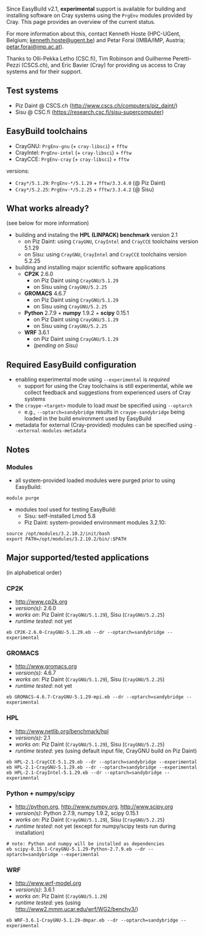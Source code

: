 Since EasyBuild v2.1, **experimental** support is available for building and installing software on Cray systems
using the ```PrgEnv``` modules provided by Cray. This page provides an overview of the current status.

For more information about this, contact Kenneth Hoste (HPC-UGent, Belgium; kenneth.hoste@ugent.be) and Petar Forai
(IMBA/IMP, Austria; petar.forai@imp.ac.at).

Thanks to Olli-Pekka Letho (CSC.fi), Tim Robinson and Guilherme Peretti-Pezzi (CSCS.ch), and Eric Bavier (Cray) for
providing us access to Cray systems and for their support.

## Test systems

* Piz Daint @ CSCS.ch (http://www.cscs.ch/computers/piz_daint/)
* Sisu @ CSC.fi (https://research.csc.fi/sisu-supercomputer)

## EasyBuild toolchains

* CrayGNU: ```PrgEnv-gnu``` (+ ```cray-libsci```) + ```fftw```
* CrayIntel: ```PrgEnv-intel``` (+ ```cray-libsci```) + ```fftw```
* CrayCCE: ```PrgEnv-cray``` (+ ```cray-libsci```) + ```fftw```

versions:

* ```Cray*/5.1.29```: ```PrgEnv-*/5.1.29``` + ```fftw/3.3.4.0``` (@ Piz Daint)
* ```Cray*/5.2.25```: ```PrgEnv-*/5.2.25``` + ```fftw/3.3.4.2``` (@ Sisu)

## What works already?

(see below for more information)

* building and instaling the **HPL (LINPACK) benchmark** version 2.1
  * on Piz Daint: using ```CrayGNU```, ```CrayIntel``` and ```CrayCCE``` toolchains version 5.1.29
  * on Sisu: using ```CrayGNU```, ```CrayIntel``` and ```CrayCCE``` toolchains version 5.2.25
* building and installing major scientific software applications
  * **CP2K** 2.6.0
    * on Piz Daint using ```CrayGNU/5.1.29```
    * on Sisu using ```CrayGNU/5.2.25```
  * **GROMACS** 4.6.7
    * on Piz Daint using ```CrayGNU/5.1.29```
    * on Sisu using ```CrayGNU/5.2.25```
  * **Python** 2.7.9 + **numpy** 1.9.2 + **scipy** 0.15.1
    * on Piz Daint using ```CrayGNU/5.1.29```
    * on Sisu using ```CrayGNU/5.2.25```
  * **WRF** 3.6.1
    * on Piz Daint using ```CrayGNU/5.1.29```
    * *(pending on Sisu)*

## Required EasyBuild configuration

* enabling experimental mode using ```--experimental``` is *required*
  * support for using the Cray toolchains is still experimental, while we collect feedback and suggestions from experienced users of Cray systems
* the ```craype-<target>``` module to load *must* be specified using ```--optarch```
  * e.g., ```--optarch=sandybridge``` results in ```craype-sandybridge``` being loaded in the build environment used by EasyBuild
* metadata for external (Cray-provided) modules can be specified using ```--external-modules-metadata```

## Notes

### Modules

* all system-provided loaded modules were purged prior to using EasyBuild:
```
module purge
```
* modules tool used for testing EasyBuild:
  * Sisu: self-installed Lmod 5.8
  * Piz Daint: system-provided environment modules 3.2.10:
```
source /opt/modules/3.2.10.2/init/bash
export PATH=/opt/modules/3.2.10.2/bin/:$PATH
```

## Major supported/tested applications

(in alphabetical order)

### CP2K

* http://www.cp2k.org
* *version(s)*: 2.6.0
* *works on*: Piz Daint (```CrayGNU/5.1.29```), Sisu (```CrayGNU/5.2.25```)
* *runtime tested*: not yet

```
eb CP2K-2.6.0-CrayGNU-5.1.29.eb --dr --optarch=sandybridge --experimental
```

### GROMACS

* http://www.gromacs.org
* *version(s)*: 4.6.7
* *works on*: Piz Daint (```CrayGNU/5.1.29```), Sisu (```CrayGNU/5.2.25```)
* *runtime tested*: not yet

```
eb GROMACS-4.6.7-CrayGNU-5.1.29-mpi.eb --dr --optarch=sandybridge --experimental
```
### HPL

* http://www.netlib.org/benchmark/hpl
* *version(s)*: 2.1
* *works on*: Piz Daint (```CrayGNU/5.1.29```), Sisu (```CrayGNU/5.2.25```)
* *runtime tested*: yes (using default input file, CrayGNU build on Piz Daint)
```
eb HPL-2.1-CrayCCE-5.1.29.eb --dr --optarch=sandybridge --experimental
eb HPL-2.1-CrayGNU-5.1.29.eb --dr --optarch=sandybridge --experimental
eb HPL-2.1-CrayIntel-5.1.29.eb --dr --optarch=sandybridge --experimental
```

### Python + numpy/scipy

* http://python.org, http://www.numpy.org, http://www.scipy.org
* *version(s)*: Python 2.7.9, numpy 1.9.2, scipy 0.15.1
* *works on*: Piz Daint (```CrayGNU/5.1.29```), Sisu (```CrayGNU/5.2.25```)
* *runtime tested*: not yet (except for numpy/scipy tests run during installation)
```
# note: Python and numpy will be installed as dependencies
eb scipy-0.15.1-CrayGNU-5.1.29-Python-2.7.9.eb --dr --optarch=sandybridge --experimental
```

### WRF

* http://www.wrf-model.org
* *version(s)*: 3.6.1
* *works on*: Piz Daint (```CrayGNU/5.1.29```)
* *runtime tested*: yes (using http://www2.mmm.ucar.edu/wrf/WG2/benchv3/)

```
eb WRF-3.6.1-CrayGNU-5.1.29-dmpar.eb --dr --optarch=sandybridge --experimental
```